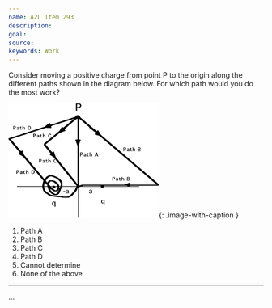 ```yaml
---
name: A2L Item 293
description: 
goal: 
source: 
keywords: Work
---
```


Consider moving a positive charge from point P to the origin along the
different paths shown in the diagram below.  For which path would you do
the most work?

![Item293_fig1.gif](../images/Item293_fig1.gif){: .image-with-caption } 

1. Path A
2. Path B
3. Path C
4. Path D
5. Cannot determine
6. None of the above


<hr/>


...
